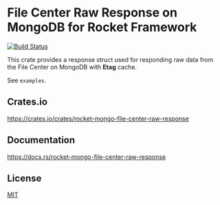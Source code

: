 File Center Raw Response on MongoDB for Rocket Framework
====================

[![Build Status](https://travis-ci.org/magiclen/rocket-mongo-file-center-raw-response.svg?branch=master)](https://travis-ci.org/magiclen/rocket-mongo-file-center-raw-response)

This crate provides a response struct used for responding raw data from the File Center on MongoDB with **Etag** cache.

See `examples`.

## Crates.io

https://crates.io/crates/rocket-mongo-file-center-raw-response

## Documentation

https://docs.rs/rocket-mongo-file-center-raw-response

## License

[MIT](LICENSE)